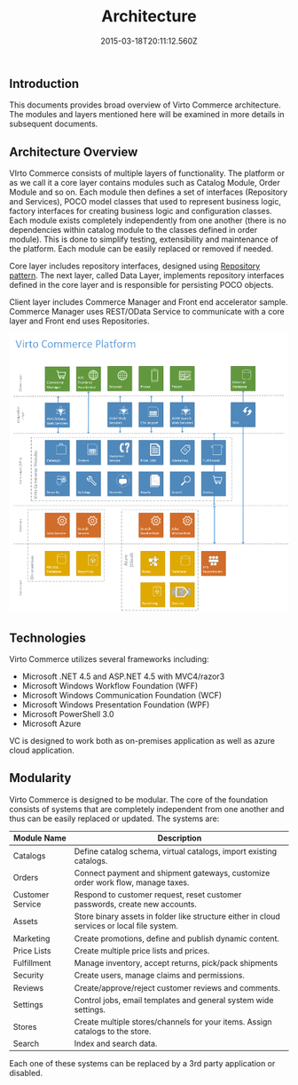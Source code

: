 ﻿---
title: Architecture
description: Architecture
layout: docs
date: 2015-03-18T20:11:12.560Z
priority: 2
---
## Introduction

This documents provides broad overview of Virto Commerce architecture. The modules and layers mentioned here will be examined in more details in subsequent documents.

## Architecture Overview

VIrto Commerce consists of multiple layers of functionality. The platform or as we call it a core layer contains modules such as Catalog Module, Order Module and so on. Each module then defines a set of interfaces (Repository and Services), POCO model classes that used to represent business logic, factory interfaces for creating business logic and configuration classes. Each module exists completely independently from one another (there is no dependencies within catalog module to the classes defined in order module). This is done to simplify testing, extensibility and maintenance of the platform. Each module can be easily replaced or removed if needed.

Core layer includes repository interfaces, designed using <a href="http://msdn.microsoft.com/en-us/library/ff649690.aspx" rel="nofollow">Repository pattern</a>. The next layer, called Data Layer, implements repository interfaces defined in the core layer and is responsible for persisting POCO objects.

Client layer includes Commerce Manager and Front end accelerator sample. Commerce Manager uses REST/OData Service to communicate with a core layer and Front end uses Repositories.

<img src="../../assets/images/docs/virtocommerce.architecture.png" />

## Technologies

Virto Commerce utilizes several frameworks including:

* Microsoft .NET 4.5 and ASP.NET 4.5 with MVC4/razor3
* Microsoft Windows Workflow Foundation (WFF)
* Microsoft Windows Communication Foundation (WCF)
* Microsoft Windows Presentation Foundation (WPF)
* Microsoft PowerShell 3.0 
* Microsoft Azure

VC is designed to work both as on-premises application as well as azure cloud application.

## Modularity

Virto Commerce is designed to be modular. The core of the foundation consists of systems that are completely independent from one another and thus can be easily replaced or updated. The systems are:

|Module Name|Description|
|-----------|-----------|
|Catalogs|Define catalog schema, virtual catalogs, import existing catalogs.|
|Orders|Connect payment and shipment gateways, customize order work flow, manage taxes.|
|Customer Service|Respond to customer request, reset customer passwords, create new accounts.|
|Assets|Store binary assets in folder like structure either in cloud services or local file system.|
|Marketing|Create promotions, define and publish dynamic content.|
|Price Lists|Create multiple price lists and prices.|
|Fulfillment|Manage inventory, accept returns, pick/pack shipments|
|Security|Create users, manage claims and permissions.|
|Reviews|Create/approve/reject customer reviews and comments.|
|Settings|Control jobs, email templates and general system wide settings.|
|Stores|Create multiple stores/channels for your items. Assign catalogs to the store.|
|Search|Index and search data.|

Each one of these systems can be replaced by a 3rd party application or disabled.
